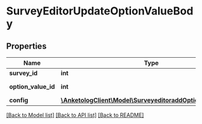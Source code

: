# SurveyEditorUpdateOptionValueBody

## Properties
Name | Type | Description | Notes
------------ | ------------- | ------------- | -------------
**survey_id** | **int** | ID опроса | 
**option_value_id** | **int** | ID варианта | 
**config** | [**\AnketologClient\Model\SurveyeditoraddOptionConfigValues**](SurveyeditoraddOptionConfigValues.md) |  | [optional] 

[[Back to Model list]](../README.md#documentation-for-models) [[Back to API list]](../README.md#documentation-for-api-endpoints) [[Back to README]](../README.md)


